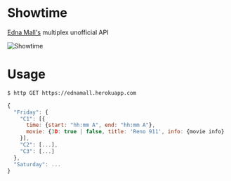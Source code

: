 # Showtime

[Edna Mall's](http://ednamall.info/show_time.html) multiplex unofficial API

![Showtime](http://i.imgur.com/xaVLPcC.png)

# Usage
```bash
$ http GET https://ednamall.herokuapp.com
```

```javascript
{
  "Friday": {
    "C1": [{
      time: {start: "hh:mm A", end: "hh:mm A"},
      movie: {3D: true | false, title: 'Reno 911', info: {movie info} | null} | null
    }],
    "C2": [...],
    "C3": [...]
  },
  "Saturday": ...
}
```
